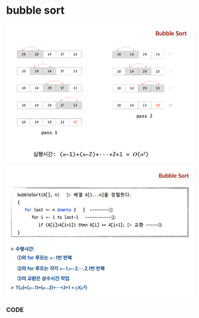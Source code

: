 # bubble sort

![](../.gitbook/assets/image%20%2819%29.png)

>

![](../.gitbook/assets/image%20%2828%29.png)

### CODE

```text

```

